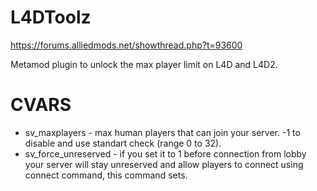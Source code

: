 # L4DToolz

https://forums.alliedmods.net/showthread.php?t=93600

Metamod plugin to unlock the max player limit on L4D and L4D2.

# CVARS

- sv_maxplayers - max human players that can join your server. -1 to disable and use standart check (range 0 to 32).
- sv_force_unreserved - if you set it to 1 before connection from lobby your server will stay unreserved and allow players to connect using connect command, this command sets.
